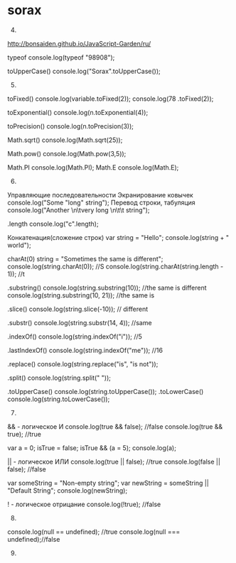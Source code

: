 # sorax

04.
http://bonsaiden.github.io/JavaScript-Garden/ru/

typeof
console.log(typeof "98908");

toUpperCase()
console.log("Sorax".toUpperCase());

05.
toFixed()
console.log(variable.toFixed(2));
console.log(78 .toFixed(2));

toExponential()
console.log(n.toExponential(4));

toPrecision()
console.log(n.toPrecision(3));

Math.sqrt()
console.log(Math.sqrt(25));

Math.pow()
console.log(Math.pow(3,5));

Math.PI
console.log(Math.PI);
Math.E
console.log(Math.E);

06.
Управляющие последовательности
Экранирование ковычек
console.log("Some \"long\" string");
Перевод строки, табуляция
console.log("Another \n\tvery long \n\t\t string");

.length
console.log("c".length);

Конкатенация(сложение строк)
var string = "Hello";
console.log(string + " world");

charAt(0)
string = "Sometimes the same is different";
console.log(string.charAt(0)); //S
console.log(string.charAt(string.length - 1)); //t

.substring()
console.log(string.substring(10)); //the same is different
console.log(string.substring(10, 21)); //the same is

.slice()
console.log(string.slice(-10)); // different

.substr()
console.log(string.substr(14, 4)); //same

.indexOf()
console.log(string.indexOf("i")); //5

.lastIndexOf()
console.log(string.indexOf("me")); //16

.replace()
console.log(string.replace("is", "is not"));

.split()
console.log(string.split(" "));

.toUpperCase()
console.log(string.toUpperCase());
.toLowerCase()
console.log(string.toLowerCase());

07.
&& - логическое И
console.log(true && false); //false
console.log(true && true); //true

var a = 0;
isTrue = false;
isTrue && (a = 5);
console.log(a);

|| - логическое ИЛИ
console.log(true || false); //true
console.log(false || false); //false

var someString = "Non-empty string";
var newString = someString || "Default String";
console.log(newString);

! - логическое отрицание
console.log(!true); //false

08.
console.log(null == undefined); //true
console.log(null === undefined);//false

09.

